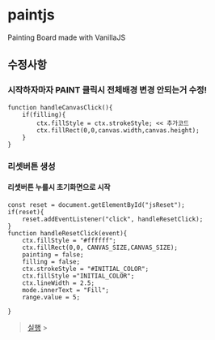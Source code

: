 # paintjs
Painting Board made with VanillaJS

## 수정사항

### 시작하자마자 PAINT 클릭시 전체배경 변경 안되는거 수정!
```
function handleCanvasClick(){
    if(filling){
        ctx.fillStyle = ctx.strokeStyle; << 추가코드
        ctx.fillRect(0,0,canvas.width,canvas.height);
    }
}
```

### 리셋버튼 생성
#### 리셋버튼 누를시 초기화면으로 시작
````
const reset = document.getElementById("jsReset");
if(reset){
    reset.addEventListener("click", handleResetClick);
}
function handleResetClick(event){
    ctx.fillStyle = "#ffffff";
    ctx.fillRect(0,0, CANVAS_SIZE,CANVAS_SIZE);
    painting = false;
    filling = false;
    ctx.strokeStyle = "#INITIAL_COLOR";
    ctx.fillStyle ="INITIAL_COLOR";
    ctx.lineWidth = 2.5;
    mode.innerText = "Fill";
    range.value = 5;

}
````

> <a href="https://dlawlsdud0419.github.io/paintjs/">실행</a> > 
